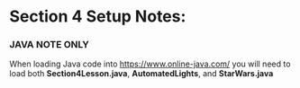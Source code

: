 # Section 4 Setup Notes:

### JAVA NOTE ONLY
When loading Java code into https://www.online-java.com/ you will need to load both **Section4Lesson.java**, 
**AutomatedLights**, and **StarWars.java**